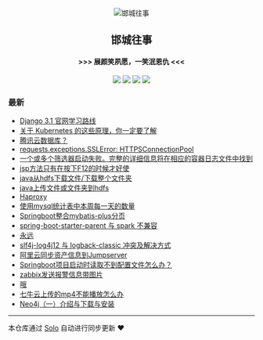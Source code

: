 <p align="center"><img alt="邯城往事" src="https://img.hacpai.com/file/2019/11/guohui-e67e7b3b.png"></p><h2 align="center">
邯城往事
</h2>

<h4 align="center">               >>>  展颜笑夙愿，一笑泯恩仇 <<<</h4>
<p align="center"><a title="邯城往事" target="_blank" href="https://github.com/cuijianzhe/solo-blog"><img src="https://img.shields.io/github/last-commit/cuijianzhe/solo-blog.svg?style=flat-square&color=FF9900"></a>
<a title="GitHub repo size in bytes" target="_blank" href="https://github.com/cuijianzhe/solo-blog"><img src="https://img.shields.io/github/repo-size/cuijianzhe/solo-blog.svg?style=flat-square"></a>
<a title="Solo Version" target="_blank" href="https://github.com/88250/solo/releases"><img src="https://img.shields.io/badge/solo-4.3.0-f1e05a.svg?style=flat-square&color=blueviolet"></a>
<a title="Hits" target="_blank" href="https://github.com/88250/hits"><img src="https://hits.b3log.org/cuijianzhe/solo-blog.svg"></a></p>

### 最新

* [Django 3.1 官网学习路线](https://www.cjzshilong.cn/articles/2020/08/17/1597665317545.html)
* [关于 Kubernetes 的这些原理，你一定要了解](https://www.cjzshilong.cn/articles/2020/08/15/1597459617030.html)
* [腾讯云数据库？](https://www.cjzshilong.cn/articles/2020/08/12/1597200121515.html)
* [requests.exceptions.SSLError: HTTPSConnectionPool](https://www.cjzshilong.cn/articles/2020/08/08/1596867654155.html)
* [一个或多个筛选器启动失败。完整的详细信息将在相应的容器日志文件中找到](https://www.cjzshilong.cn/articles/2020/08/03/1596447580884.html)
* [jsp方法只有在按下F12的时候才好使](https://www.cjzshilong.cn/articles/2020/08/03/1596443686910.html)
* [java从hdfs下载文件/下载整个文件夹](https://www.cjzshilong.cn/articles/2020/07/31/1596184855555.html)
* [java上传文件或文件夹到hdfs](https://www.cjzshilong.cn/articles/2020/07/30/1596106295313.html)
* [Haproxy](https://www.cjzshilong.cn/articles/2020/07/29/1596024607735.html)
* [使用mysql统计表中本周每一天的数量](https://www.cjzshilong.cn/articles/2020/07/29/1596021588286.html)
* [Springboot整合mybatis-plus分页](https://www.cjzshilong.cn/articles/2020/07/28/1595908685910.html)
* [spring-boot-starter-parent 与 spark 不兼容](https://www.cjzshilong.cn/articles/2020/07/27/1595853162970.html)
* [永远](https://www.cjzshilong.cn/articles/2020/07/27/1595829232315.html)
* [slf4j-log4j12 与 logback-classic 冲突及解决方式](https://www.cjzshilong.cn/articles/2020/07/24/1595569833387.html)
* [阿里云同步资产信息到Jumpserver](https://www.cjzshilong.cn/articles/2020/07/16/1594900059981.html)
* [Springboot项目启动时读取不到配置文件怎么办？](https://www.cjzshilong.cn/articles/2020/07/14/1594726114402.html)
* [zabbix发送报警信息带图片](https://www.cjzshilong.cn/articles/2020/07/09/1594290006252.html)
* [哦](https://www.cjzshilong.cn/articles/2020/07/09/1594274450978.html)
* [七牛云上传的mp4不能播放怎么办](https://www.cjzshilong.cn/articles/2020/07/04/1593823669011.html)
* [Neo4j（一）介绍与下载与安装](https://www.cjzshilong.cn/articles/2020/07/04/1593821933784.html)



---

本仓库通过 [Solo](https://github.com/88250/solo) 自动进行同步更新 ❤️ 